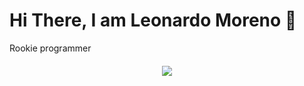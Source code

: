 # Hi There, I am Leonardo Moreno 👋


Rookie programmer

<div style ="margin-top: 20px; text-align: center;">
<a href="https://github.com/anuraghazra/github-readme-stats#top-languages-card">
  <img align="center" src="https://github-readme-stats.vercel.app/api/top-langs/?username=sinonScripter&theme=tokyonight&layout=compact" />
</a>  
